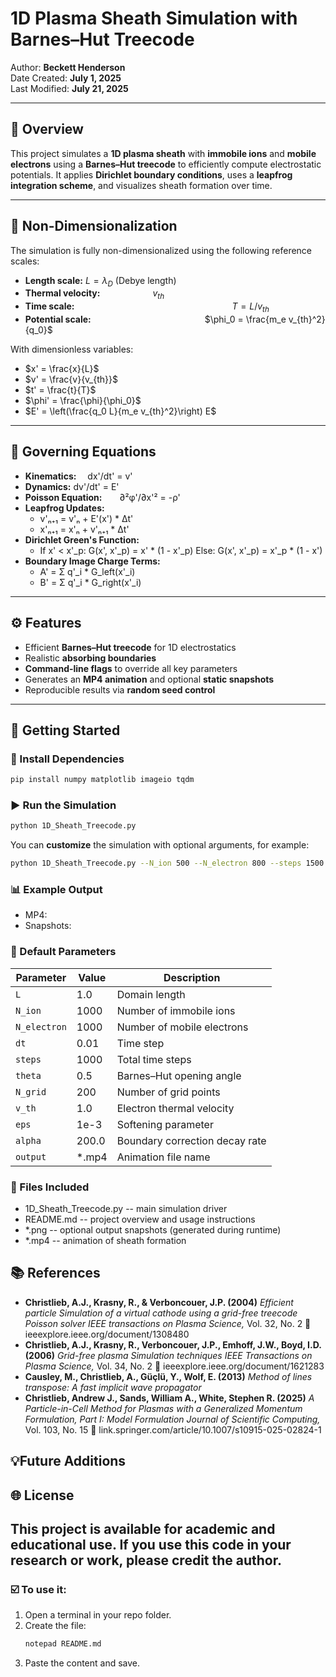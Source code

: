 # 1D Plasma Sheath Simulation with Barnes–Hut Treecode

Author: **Beckett Henderson**  
Date Created: **July 1, 2025**  
Last Modified: **July 21, 2025**

---

## 🌌 Overview

This project simulates a **1D plasma sheath** with **immobile ions** and **mobile electrons** using a **Barnes–Hut treecode** to efficiently compute electrostatic potentials. It applies **Dirichlet boundary conditions**, uses a **leapfrog integration scheme**, and visualizes sheath formation over time.

---

## 🧮 Non-Dimensionalization

The simulation is fully non-dimensionalized using the following reference scales:

- **Length scale:**                $L = \lambda_D$ (Debye length)  
- **Thermal velocity:**      $v_{th}$  
- **Time scale:**                  $T = L / v_{th}$  
- **Potential scale:**             $\phi_0 = \frac{m_e v_{th}^2}{q_0}$

With dimensionless variables:
- $x' = \frac{x}{L}$  
- $v' = \frac{v}{v_{th}}$  
- $t' = \frac{t}{T}$  
- $\phi' = \frac{\phi}{\phi_0}$  
- $E' = \left(\frac{q_0 L}{m_e v_{th}^2}\right) E$

---

## 🧪 Governing Equations

- **Kinematics:**  dx'/dt' = v'
- **Dynamics:**  dv'/dt' = E'
- **Poisson Equation:**  ∂²φ'/∂x'² = -ρ'
- **Leapfrog Updates:**
  - v'ₙ₊₁ = v'ₙ + E'(x') * Δt'
  - x'ₙ₊₁ = x'ₙ + v'ₙ₊₁ * Δt'
- **Dirichlet Green's Function:**
  - If x' < x'_p:
      G(x', x'_p) = x' * (1 - x'_p)
    Else:
      G(x', x'_p) = x'_p * (1 - x')
- **Boundary Image Charge Terms:**
  - A' = Σ q'_i * G_left(x'_i)
  - B' = Σ q'_i * G_right(x'_i)
 
---

## ⚙️ Features

- Efficient **Barnes–Hut treecode** for 1D electrostatics
- Realistic **absorbing boundaries**
- **Command-line flags** to override all key parameters
- Generates an **MP4 animation** and optional **static snapshots**
- Reproducible results via **random seed control**

---

## 🚀 Getting Started

### 🔧 Install Dependencies

```bash
pip install numpy matplotlib imageio tqdm
```

### ▶️ Run the Simulation

```bash
python 1D_Sheath_Treecode.py
```
You can **customize** the simulation with optional arguments, for example:
```bash
python 1D_Sheath_Treecode.py --N_ion 500 --N_electron 800 --steps 1500 --output my_sim.mp4
```

### 📊 Example Output
- MP4:
- Snapshots:

### 📝 Default Parameters
| Parameter    | Value  | Description                    |
| ------------ | ------ | ------------------------------ |
| `L`          | 1.0    | Domain length                  |
| `N_ion`      | 1000   | Number of immobile ions        |
| `N_electron` | 1000   | Number of mobile electrons     |
| `dt`         | 0.01   | Time step                      |
| `steps`      | 1000   | Total time steps               |
| `theta`      | 0.5    | Barnes–Hut opening angle       |
| `N_grid`     | 200    | Number of grid points          |
| `v_th`       | 1.0    | Electron thermal velocity      |
| `eps`        | 1e-3   | Softening parameter            |
| `alpha`      | 200.0  | Boundary correction decay rate |
| `output`     | \*.mp4 | Animation file name            |

### 📁 Files Included
- 1D_Sheath_Treecode.py -- main simulation driver
- README.md -- project overview and usage instructions
- *.png -- optional output snapshots (generated during runtime)
- *.mp4 -- animation of sheath formation

## 📚 References
- **Christlieb, A.J., Krasny, R., & Verboncouer, J.P. (2004)**
  *Efficient particle Simulation of a virtual cathode using a grid-free treecode Poisson solver*
  *IEEE transactions on Plasma Science,* Vol. 32, No. 2
  🔗 ieeexplore.ieee.org/document/1308480
- **Christlieb, A.J., Krasny, R., Verboncouer, J.P., Emhoff, J.W., Boyd, I.D. (2006)**
  *Grid-free plasma Simulation techniques*
  *IEEE Transactions on Plasma Science,* Vol. 34, No. 2
  🔗 ieeexplore.ieee.org/document/1621283
- **Causley, M., Christlieb, A., Güçlü, Y., Wolf, E. (2013)**
  *Method of lines transpose: A fast implicit wave propagator*
- **Christlieb, Andrew J., Sands, William A., White, Stephen R. (2025)**
  *A Particle-in-Cell Method for Plasmas with a Generalized Momentum Formulation, Part I: Model   Formulation*
  *Journal of Scientific Computing,* Vol. 103, No. 15
  🔗 link.springer.com/article/10.1007/s10915-025-02824-1

## 💡Future Additions

## 🌐 License
This project is available for academic and educational use.
If you use this code in your research or work, please credit the author.
---
### ☑️ To use it:
1. Open a terminal in your repo folder.
2. Create the file:
   ```bash
   notepad README.md
   ```
3. Paste the content and save.
